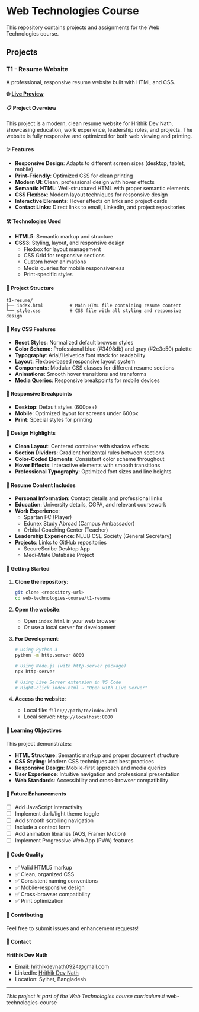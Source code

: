 # Web Technologies Course

This repository contains projects and assignments for the Web Technologies course. 

## Projects

### T1 - Resume Website

A professional, responsive resume website built with HTML and CSS.

**🌐 [Live Preview](https://your-live-preview-link-here.com)**

#### 📋 Project Overview

This project is a modern, clean resume website for Hrithik Dev Nath, showcasing education, work experience, leadership roles, and projects. The website is fully responsive and optimized for both web viewing and printing.

#### ✨ Features

- **Responsive Design**: Adapts to different screen sizes (desktop, tablet, mobile)
- **Print-Friendly**: Optimized CSS for clean printing
- **Modern UI**: Clean, professional design with hover effects
- **Semantic HTML**: Well-structured HTML with proper semantic elements
- **CSS Flexbox**: Modern layout techniques for responsive design
- **Interactive Elements**: Hover effects on links and project cards
- **Contact Links**: Direct links to email, LinkedIn, and project repositories

#### 🛠️ Technologies Used

- **HTML5**: Semantic markup and structure
- **CSS3**: Styling, layout, and responsive design
  - Flexbox for layout management
  - CSS Grid for responsive sections
  - Custom hover animations
  - Media queries for mobile responsiveness
  - Print-specific styles

#### 📁 Project Structure

```
t1-resume/
├── index.html          # Main HTML file containing resume content
└── style.css           # CSS file with all styling and responsive design
```

#### 🔧 Key CSS Features

- **Reset Styles**: Normalized default browser styles
- **Color Scheme**: Professional blue (#3498db) and gray (#2c3e50) palette
- **Typography**: Arial/Helvetica font stack for readability
- **Layout**: Flexbox-based responsive layout system
- **Components**: Modular CSS classes for different resume sections
- **Animations**: Smooth hover transitions and transforms
- **Media Queries**: Responsive breakpoints for mobile devices

#### 📱 Responsive Breakpoints

- **Desktop**: Default styles (600px+)
- **Mobile**: Optimized layout for screens under 600px
- **Print**: Special styles for printing

#### 🎨 Design Highlights

- **Clean Layout**: Centered container with shadow effects
- **Section Dividers**: Gradient horizontal rules between sections
- **Color-Coded Elements**: Consistent color scheme throughout
- **Hover Effects**: Interactive elements with smooth transitions
- **Professional Typography**: Optimized font sizes and line heights

#### 📄 Resume Content Includes

- **Personal Information**: Contact details and professional links
- **Education**: University details, CGPA, and relevant coursework
- **Work Experience**: 
  - Spartan FC (Player)
  - Edunex Study Abroad (Campus Ambassador)
  - Orbital Coaching Center (Teacher)
- **Leadership Experience**: NEUB CSE Society (General Secretary)
- **Projects**: Links to GitHub repositories
  - SecureScribe Desktop App
  - Medi-Mate Database Project

#### 🚀 Getting Started

1. **Clone the repository**:
   ```bash
   git clone <repository-url>
   cd web-technologies-course/t1-resume
   ```

2. **Open the website**:
   - Open `index.html` in your web browser
   - Or use a local server for development

3. **For Development**:
   ```bash
   # Using Python 3
   python -m http.server 8000
   
   # Using Node.js (with http-server package)
   npx http-server
   
   # Using Live Server extension in VS Code
   # Right-click index.html → "Open with Live Server"
   ```

4. **Access the website**:
   - Local file: `file:///path/to/index.html`
   - Local server: `http://localhost:8000`

#### 🎯 Learning Objectives

This project demonstrates:
- **HTML Structure**: Semantic markup and proper document structure
- **CSS Styling**: Modern CSS techniques and best practices
- **Responsive Design**: Mobile-first approach and media queries
- **User Experience**: Intuitive navigation and professional presentation
- **Web Standards**: Accessibility and cross-browser compatibility

#### 🔄 Future Enhancements

- [ ] Add JavaScript interactivity
- [ ] Implement dark/light theme toggle
- [ ] Add smooth scrolling navigation
- [ ] Include a contact form
- [ ] Add animation libraries (AOS, Framer Motion)
- [ ] Implement Progressive Web App (PWA) features

#### 📝 Code Quality

- ✅ Valid HTML5 markup
- ✅ Clean, organized CSS
- ✅ Consistent naming conventions
- ✅ Mobile-responsive design
- ✅ Cross-browser compatibility
- ✅ Print optimization

#### 🤝 Contributing

Feel free to submit issues and enhancement requests!

#### 📧 Contact

**Hrithik Dev Nath**
- Email: hrithikdevnath0924@gmail.com
- LinkedIn: [Hrithik Dev Nath](https://www.linkedin.com/in/hrithik-dev-nath/)
- Location: Sylhet, Bangladesh

---

*This project is part of the Web Technologies course curriculum.*# web-technologies-course
